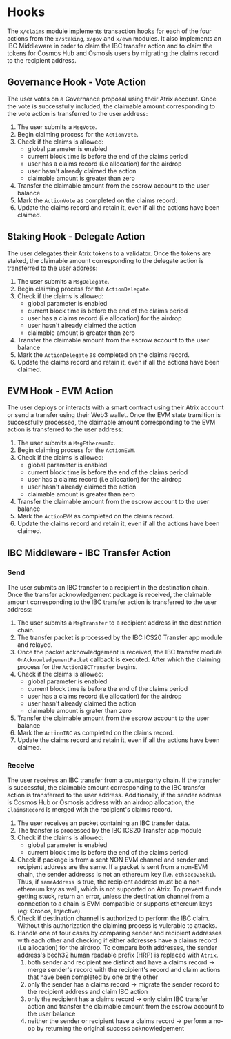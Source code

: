 <!--
order: 4
-->

# Hooks

The `x/claims` module implements transaction hooks for each of the four actions  from the `x/staking`, `x/gov` and  `x/evm` modules. It also implements an IBC Middleware in order to claim the IBC transfer action and to claim the tokens for Cosmos Hub and Osmosis users by migrating the claims record to the recipient address.

## Governance Hook - Vote Action

The user votes on a Governance proposal using their Atrix account. Once the vote is successfully included, the claimable amount corresponding to the vote action is transferred to the user address:

1. The user submits a `MsgVote`.
2. Begin claiming process for the `ActionVote`.
3. Check if the claims is allowed:
    - global parameter is enabled
    - current block time is before the end of the claims period
    - user has a claims record (i.e allocation) for the airdrop
    - user hasn't already claimed the action
    - claimable amount is greater than zero
3. Transfer the claimable amount from the escrow account to the user balance
4. Mark the `ActionVote` as completed on the claims record.
5. Update the claims record and retain it, even if all the actions have been claimed.

## Staking Hook - Delegate Action

The user delegates their Atrix tokens to a validator. Once the tokens are staked, the claimable amount corresponding to the delegate action is transferred to the user address:

1. The user submits a `MsgDelegate`.
2. Begin claiming process for the `ActionDelegate`.
3. Check if the claims is allowed:
    - global parameter is enabled
    - current block time is before the end of the claims period
    - user has a claims record (i.e allocation) for the airdrop
    - user hasn't already claimed the action
    - claimable amount is greater than zero
3. Transfer the claimable amount from the escrow account to the user balance
4. Mark the `ActionDelegate` as completed on the claims record.
5. Update the claims record and retain it, even if all the actions have been claimed.

## EVM Hook - EVM Action

The user deploys or interacts with a smart contract using their Atrix account or send a transfer using their Web3 wallet. Once the EVM state transition is successfully processed, the claimable amount corresponding to the EVM action is transferred to the user address:

1. The user submits a `MsgEthereumTx`.
2. Begin claiming process for the `ActionEVM`.
3. Check if the claims is allowed:
    - global parameter is enabled
    - current block time is before the end of the claims period
    - user has a claims record (i.e allocation) for the airdrop
    - user hasn't already claimed the action
    - claimable amount is greater than zero
3. Transfer the claimable amount from the escrow account to the user balance
4. Mark the `ActionEVM` as completed on the claims record.
5. Update the claims record and retain it, even if all the actions have been claimed.

## IBC Middleware - IBC Transfer Action

### Send

The user submits an IBC transfer to a recipient in the destination chain. Once the transfer acknowledgement package is received, the claimable amount corresponding to the IBC transfer action is transferred to the user address:

1. The user submits a `MsgTransfer` to a recipient address in the destination chain.
2. The transfer packet is processed by the IBC ICS20 Transfer app module and relayed.
3. Once the packet acknowledgement is received, the IBC transfer module `OnAcknowledgementPacket` callback is executed. After which the claiming process for the `ActionIBCTransfer` begins.
5. Check if the claims is allowed:
    - global parameter is enabled
    - current block time is before the end of the claims period
    - user has a claims record (i.e allocation) for the airdrop
    - user hasn't already claimed the action
    - claimable amount is grater than zero
6. Transfer the claimable amount from the escrow account to the user balance
7. Mark the `ActionIBC` as completed on the claims record.
8. Update the claims record and retain it, even if all the actions have been claimed.

### Receive

The user receives an IBC transfer from a counterparty chain. If the transfer is successful, the claimable amount corresponding to the IBC transfer action is transferred to the user address. Additionally, if the sender address is Cosmos Hub or Osmosis address with an airdrop allocation, the `ClaimsRecord` is merged with the recipient's claims record.

1. The user receives an packet containing an IBC transfer data.
2. The transfer is processed by the IBC ICS20 Transfer app module
4. Check if the claims is allowed:
   - global parameter is enabled
   - current block time is before the end of the claims period
5. Check if package is from a sent NON EVM channel and sender and recipient
	address are the same. If a packet is sent from a non-EVM chain, the sender
	addresss is not an ethereum key (i.e. `ethsecp256k1`). Thus, if
	`sameAddress` is true, the recipient address must be a non-ethereum key as
	well, which is not supported on Atrix. To prevent funds getting stuck,
	return an error, unless the destination channel from a connection to a chain
	is EVM-compatible or supports ethereum keys (eg: Cronos, Injective).
6. Check if destination channel is authorized to perform the IBC claim. Without this authorization the claiming process is vulerable to attacks.
7. Handle one of four cases by comparing sender and recipient addresses with each other and checking if either addresses have a claims record (i.e allocation) for the airdrop. To compare both addresses, the sender address's bech32 human readable prefix (HRP) is replaced with `Atrix`.
   1. both sender and recipient are distinct and have a claims record -> merge sender's record with the recipient's record and claim actions that have been completed by one or the other
   2. only the sender has a claims record -> migrate the sender record to the recipient address and claim IBC action
   3. only the recipient has a claims record -> only claim IBC transfer action and transfer the claimable amount from the escrow account to the user balance
   4. neither the sender or recipient have a claims record -> perform a no-op by returning the original success acknowledgement
